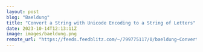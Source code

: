 ```yaml
---
layout: post
blog: "Baeldung"
title: "Convert a String with Unicode Encoding to a String of Letters"
date: 2023-10-14T12:13:11Z
image: images/baeldung.png
remote_url: "https://feeds.feedblitz.com/~/799775117/0/baeldung~Convert-a-String-with-Unicode-Encoding-to-a-String-of-Letters"
---
```

